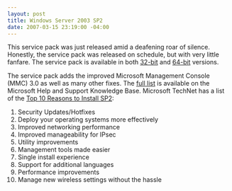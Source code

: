 ```yaml
---
layout: post
title: Windows Server 2003 SP2
date: 2007-03-15 23:19:00 -04:00
---
```


This service pack was just released amid a deafening roar of silence. Honestly, the service pack was released on schedule, but with very little fanfare. The service pack is available in both [32-bit](http://www.microsoft.com/downloads/details.aspx?FamilyID=95ac1610-c232-4644-b828-c55eec605d55&DisplayLang=en "Windows Server 2003 Service Pack 2 (32-bit x86)") and [64-bit](http://www.microsoft.com/downloads/details.aspx?familyid=08FEC2F5-6E3B-4E0D-9314-646414D0A421&displaylang=en "Windows Server 2003 Service Pack 2 for x64 Editions") versions.

The service pack adds the improved Microsoft Management Console (MMC) 3.0 as well as many other fixes. The [full list](http://support.microsoft.com/kb/914962) is available on the Microsoft Help and Support Knowledge Base. Microsoft TechNet has a list of the [Top 10 Reasons to Install SP2](http://www.microsoft.com/technet/windowsserver/sp2/top-reasons.mspx):

1.  Security Updates/Hotfixes
2.  Deploy your operating systems more effectively
3.  Improved networking performance
4.  Improved manageability for IPsec
5.  Utility improvements
6.  Management tools made easier
7.  Single install experience
8.  Support for additional languages
9.  Performance improvements
10.  Manage new wireless settings without the hassle
